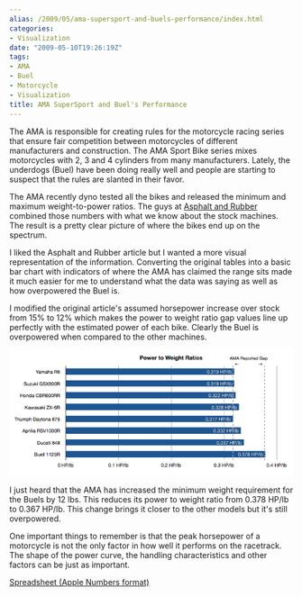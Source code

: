 ```yaml
---
alias: /2009/05/ama-supersport-and-buels-performance/index.html
categories:
- Visualization
date: "2009-05-10T19:26:19Z"
tags:
- AMA
- Buel
- Motorcycle
- Visualization
title: AMA SuperSport and Buel's Performance
---
```

The AMA is responsible for creating rules for the motorcycle racing series that ensure fair competition between motorcycles of different manufacturers and construction. The AMA Sport Bike series mixes motorcycles with 2, 3 and 4 cylinders from many manufacturers. Lately, the underdogs (Buel) have been doing really well and people are starting to suspect that the rules are slanted in their favor.

The AMA recently dyno tested all the bikes and released the minimum and maximum weight-to-power ratios. The guys at <a href="http://www.asphaltandrubber.com/racing/ama-checks-powertoweight-ratio-pro-daytona-sportbikes/">Asphalt and Rubber</a> combined those numbers with what we know about the stock machines. The result is a pretty clear picture of where the bikes end up on the spectrum.

I liked the Asphalt and Rubber article but I wanted a more visual representation of the information. Converting the original tables into a basic bar chart with indicators of where the AMA has claimed the range sits made it much easier for me to understand what the data was saying as well as how overpowered the Buel is.

I modified the original article's assumed horsepower increase over stock from 15% to 12% which makes the power to weight ratio gap values line up perfectly with the estimated power of each bike. Clearly the Buel is overpowered when compared to the other machines.

![Here you can see the estimated power output of each bike and how it lines up with what the AMA said the ratio range is](supersport-bikes.png)

I just heard that the AMA has increased the minimum weight requirement for the Buels by 12 lbs. This reduces its power to weight ratio from 0.378 HP/lb to 0.367 HP/lb. This change brings it closer to the other models but it's still overpowered.

One important things to remember is that the peak horsepower of a motorcycle is not the only factor in how well it performs on the racetrack. The shape of the power curve, the handling characteristics and other factors can be just as important.

<a href="{{site.url_root}}/media/2009/05/superbike-worksheet.numbers">Spreadsheet (Apple Numbers format)</a>
